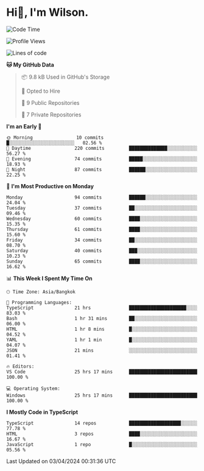 # Hi👋, I'm Wilson.
<!--START_SECTION:waka-->
![Code Time](http://img.shields.io/badge/Code%20Time-1%2C252%20hrs%203%20mins-blue)

![Profile Views](http://img.shields.io/badge/Profile%20Views-0-blue)

![Lines of code](https://img.shields.io/badge/From%20Hello%20World%20I%27ve%20Written-179.2%20thousand%20lines%20of%20code-blue)

**🐱 My GitHub Data** 

> 📦 9.8 kB Used in GitHub's Storage 
 > 
> 💼 Opted to Hire
 > 
> 📜 9 Public Repositories 
 > 
> 🔑 7 Private Repositories 
 > 
**I'm an Early 🐤** 

```text
🌞 Morning                10 commits          █░░░░░░░░░░░░░░░░░░░░░░░░   02.56 % 
🌆 Daytime                220 commits         ██████████████░░░░░░░░░░░   56.27 % 
🌃 Evening                74 commits          █████░░░░░░░░░░░░░░░░░░░░   18.93 % 
🌙 Night                  87 commits          ██████░░░░░░░░░░░░░░░░░░░   22.25 % 
```
📅 **I'm Most Productive on Monday** 

```text
Monday                   94 commits          ██████░░░░░░░░░░░░░░░░░░░   24.04 % 
Tuesday                  37 commits          ██░░░░░░░░░░░░░░░░░░░░░░░   09.46 % 
Wednesday                60 commits          ████░░░░░░░░░░░░░░░░░░░░░   15.35 % 
Thursday                 61 commits          ████░░░░░░░░░░░░░░░░░░░░░   15.60 % 
Friday                   34 commits          ██░░░░░░░░░░░░░░░░░░░░░░░   08.70 % 
Saturday                 40 commits          ███░░░░░░░░░░░░░░░░░░░░░░   10.23 % 
Sunday                   65 commits          ████░░░░░░░░░░░░░░░░░░░░░   16.62 % 
```


📊 **This Week I Spent My Time On** 

```text
🕑︎ Time Zone: Asia/Bangkok

💬 Programming Languages: 
TypeScript               21 hrs              █████████████████████░░░░   83.03 % 
Bash                     1 hr 31 mins        ██░░░░░░░░░░░░░░░░░░░░░░░   06.00 % 
HTML                     1 hr 8 mins         █░░░░░░░░░░░░░░░░░░░░░░░░   04.52 % 
YAML                     1 hr 1 min          █░░░░░░░░░░░░░░░░░░░░░░░░   04.07 % 
JSON                     21 mins             ░░░░░░░░░░░░░░░░░░░░░░░░░   01.41 % 

🔥 Editors: 
VS Code                  25 hrs 17 mins      █████████████████████████   100.00 % 

💻 Operating System: 
Windows                  25 hrs 17 mins      █████████████████████████   100.00 % 
```

**I Mostly Code in TypeScript** 

```text
TypeScript               14 repos            ███████████████████░░░░░░   77.78 % 
HTML                     3 repos             ████░░░░░░░░░░░░░░░░░░░░░   16.67 % 
JavaScript               1 repo              █░░░░░░░░░░░░░░░░░░░░░░░░   05.56 % 
```




 Last Updated on 03/04/2024 00:31:36 UTC
<!--END_SECTION:waka-->
